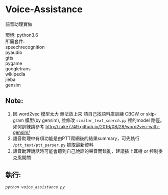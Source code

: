 # Voice-Assistance
語音助理實做  
  
環境: python3.6  
所需套件:  
speechrecognition  
pyaudio  
gtts  
pygame  
googletrans  
wikipedia  
jieba  
gensim  
  
## Note:  
1. 因 word2vec 模型太大 無法放上來 請自己找語料庫訓練 CBOW or skip-gram 模型(by gensim), 並修改 *`similar_text_search.py`* 裡的model 路徑。如何訓練請參考 http://zake7749.github.io/2016/08/28/word2vec-with-gensim/   
2. 語音助理中有項功能是由PTT爬網後的結果summary，可先執行 `/ptt_text/ptt_parser.py` 抓取最新資料  
3. 語音助理說話時可能會聽到自己說話的聲音而錯亂，建議插上耳機 or 控制麥克風開關

## 執行:  
*`python voice_assistance.py`*


